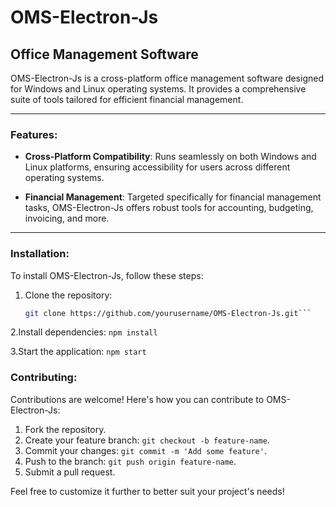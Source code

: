 # OMS-Electron-Js

## Office Management Software

OMS-Electron-Js is a cross-platform office management software designed for Windows and Linux operating systems. It provides a comprehensive suite of tools tailored for efficient financial management.

---

### Features:

- **Cross-Platform Compatibility**: Runs seamlessly on both Windows and Linux platforms, ensuring accessibility for users across different operating systems.
  
- **Financial Management**: Targeted specifically for financial management tasks, OMS-Electron-Js offers robust tools for accounting, budgeting, invoicing, and more.
  
---

### Installation:

To install OMS-Electron-Js, follow these steps:

1. Clone the repository:
   ```bash
   git clone https://github.com/yourusername/OMS-Electron-Js.git```

2.Install dependencies:
  ```npm install ```

3.Start the application:
    ```npm start```

### Contributing:

Contributions are welcome! Here's how you can contribute to OMS-Electron-Js:

1. Fork the repository.
2. Create your feature branch: `git checkout -b feature-name`.
3. Commit your changes: `git commit -m 'Add some feature'`.
4. Push to the branch: `git push origin feature-name`.
5. Submit a pull request.



Feel free to customize it further to better suit your project's needs!

